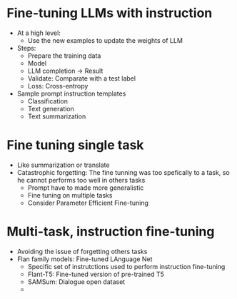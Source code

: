 # Fine-tuning LLMs with instruction

- At a high level:
  - Use the new examples to update the weights of LLM
- Steps:
  - Prepare the training data
  - Model
  - LLM completion -> Result
  - Validate: Comparate with a test label
  - Loss: Cross-entropy
- Sample prompt instruction templates
  - Classification
  - Text generation
  - Text summarization

# Fine tuning single task

- Like summarization or translate
- Catastrophic forgetting: The fine tunning was too spefically to a task, so he cannot performs too well in others tasks
  - Prompt have to made more generalistic
  - Fine tuning on multiple tasks
  - Consider Parameter Efficient Fine-tuning 

# Multi-task, instruction fine-tuning

- Avoiding the issue of forgetting others tasks
- Flan family models: Fine-tuned LAnguage Net
  - Specific set of instrutctions used to perform instruction fine-tuning
  - Flant-T5: Fine-tuned version of pre-trained T5 
  - SAMSum: Dialogue open dataset
  - 
